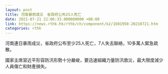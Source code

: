 ```yaml
---
layout: post
title: 河南暴雨成災　省政府公布25人死亡
date: 2021-07-21 22:06:33.000000000 +08:00
link: https://news.rthk.hk/rthk/ch/component/k2/1601950-20210721.htm
categories: rthk
---
```


河南連日暴雨成災，省政府公布至少25人死亡，7人失去聯絡，10多萬人緊急疏散。

國家主席習近平形容防汛形勢十分嚴峻，要迅速組織力量防汛救災，最大限度減少人員傷亡和財產損失。
